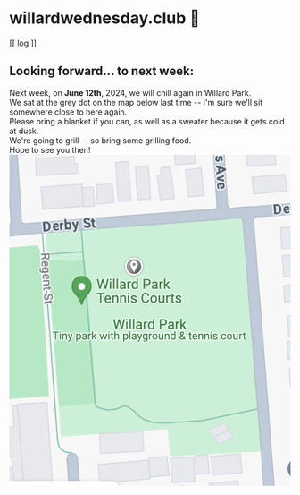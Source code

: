 # willardwednesday.club 🛝
[[ [log](log.md) ]]
## Looking forward... to next week:
Next week, on **June 12th**, 2024, we will chill again in Willard Park.  
We sat at the grey dot on the map below last time -- I'm sure we'll sit somewhere close to here again.  
Please bring a blanket if you can, as well as a sweater because it gets cold at dusk.  
We're going to grill -- so bring some grilling food.  
Hope to see you then!  
![map](https://raw.githubusercontent.com/jenholmberg/willardwednesday.club/main/img/20240606_mapofpark.png?token=GHSAT0AAAAAAB3YC36WI6KKJ4X6C3WAHP2WZTCKDCQ)

